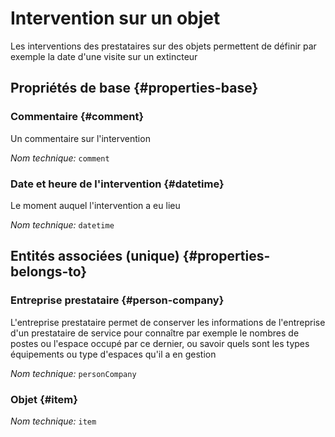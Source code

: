 # Intervention sur un objet
<!--- THIS FILE IS GENERATED PLEASE DO NOT EDIT IT DIRECTLY --->

Les interventions des prestataires sur des objets permettent de définir par exemple la date d'une visite sur un extincteur

<OH code="personCompanyToItem"/>


## Propriétés de base {#properties-base}

### Commentaire {#comment}

Un commentaire sur l'intervention

*Nom technique:* ```comment```
<PH code="personCompanyToItem:comment"/>

### Date et heure de l'intervention {#datetime}

Le moment auquel l'intervention a eu lieu

*Nom technique:* ```datetime```
<PH code="personCompanyToItem:datetime"/>


## Entités associées (unique) {#properties-belongs-to}

### Entreprise prestataire {#person-company}

L'entreprise prestataire permet de conserver les informations de l'entreprise d'un prestataire de service pour connaître par exemple le nombres de postes ou l'espace occupé par ce dernier, ou savoir quels sont les types équipements ou type d'espaces qu'il a en gestion

*Nom technique:* ```personCompany```
<PH code="personCompanyToItem:personCompany"/>

### Objet {#item}



*Nom technique:* ```item```
<PH code="personCompanyToItem:item"/>





